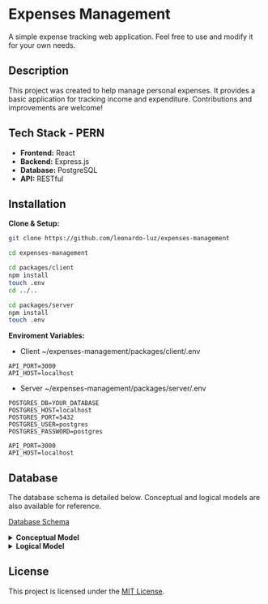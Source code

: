 # Expenses Management

A simple expense tracking web application. Feel free to use and modify it for your own needs.

## Description

This project was created to help manage personal expenses.  It provides a basic application for tracking income and expenditure.  Contributions and improvements are welcome!

## Tech Stack - PERN

* **Frontend:** React
* **Backend:** Express.js
* **Database:** PostgreSQL
* **API:** RESTful

## Installation

**Clone & Setup:**

```bash
git clone https://github.com/leonardo-luz/expenses-management

cd expenses-management

cd packages/client
npm install
touch .env
cd ../..

cd packages/server
npm install
touch .env
```

**Enviroment Variables:**

* Client ~/expenses-management/packages/client/.env

```env
API_PORT=3000
API_HOST=localhost
```

* Server ~/expenses-management/packages/server/.env

```env
POSTGRES_DB=YOUR_DATABASE
POSTGRES_HOST=localhost
POSTGRES_PORT=5432
POSTGRES_USER=postgres
POSTGRES_PASSWORD=postgres

API_PORT=3000
API_HOST=localhost
```

## Database

The database schema is detailed below.  Conceptual and logical models are also available for reference.

[Database Schema](schema.sql)

<details>
  <summary><strong>Conceptual Model</strong></summary>
  <img src="conceptual_model.png" alt="Conceptual Database Model">
</details>

<details>
  <summary><strong>Logical Model</strong></summary>
  <img src="logical_model.png" alt="Logical Database Model">
</details>

## License

This project is licensed under the [MIT License](LICENSE.md).
